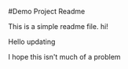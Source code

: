 #Demo Project Readme

This is a simple readme file.
hi!

Hello updating

I hope this isn't much of a problem